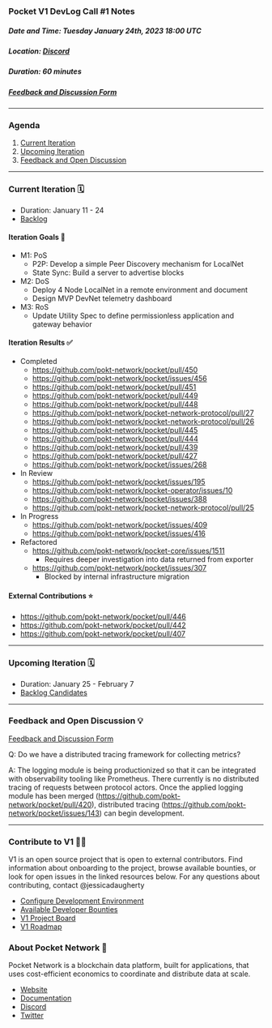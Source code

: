 ### Pocket V1 DevLog Call #1 Notes <!-- omit in toc -->

##### Date and Time: Tuesday January 24th, 2023 18:00 UTC
##### Location: [Discord](https://discord.gg/pokt)
##### Duration: 60 minutes
##### [Feedback and Discussion Form](https://app.sli.do/event/eF13JYg93rGq4pGLRnHLF5) 

-----------------------------

### Agenda <!-- omit in toc -->

1. [Current Iteration](https://github.com/pokt-network/pocket/edit/main/docs/devlog/devlog1.md#current-iteration-%EF%B8%8F)
2. [Upcoming Iteration](https://github.com/pokt-network/pocket/edit/main/docs/devlog/devlog1.md#upcoming-iteration-%EF%B8%8F)
3. [Feedback and Open Discussion](https://github.com/pokt-network/pocket/edit/main/docs/devlog/devlog1.md#feedback-and-open-discussion-) 

-----------------------------

### Current Iteration 🗓️

- Duration: January 11 - 24
- [Backlog](https://github.com/orgs/pokt-network/projects/142/views/12?layout=table&filterQuery=iteration%3A%22Iteration+8%22)

#### Iteration Goals 🎯
- M1: PoS
   - P2P: Develop a simple Peer Discovery mechanism for LocalNet
   - State Sync: Build a server to advertise blocks
- M2: DoS
   - Deploy 4 Node LocalNet in a remote environment and document
   - Design MVP DevNet telemetry dashboard
- M3: RoS
   - Update Utility Spec to define permissionless application and gateway behavior

#### Iteration Results ✅

- Completed
   - https://github.com/pokt-network/pocket/pull/450
   - https://github.com/pokt-network/pocket/issues/456
   - https://github.com/pokt-network/pocket/pull/451
   - https://github.com/pokt-network/pocket/pull/449
   - https://github.com/pokt-network/pocket/pull/448
   - https://github.com/pokt-network/pocket-network-protocol/pull/27
   - https://github.com/pokt-network/pocket-network-protocol/pull/26
   - https://github.com/pokt-network/pocket/pull/445
   - https://github.com/pokt-network/pocket/pull/444
   - https://github.com/pokt-network/pocket/pull/439
   - https://github.com/pokt-network/pocket/pull/427
   - https://github.com/pokt-network/pocket/issues/268
- In Review
   - https://github.com/pokt-network/pocket/issues/195
   - https://github.com/pokt-network/pocket-operator/issues/10
   - https://github.com/pokt-network/pocket/issues/388
   - https://github.com/pokt-network/pocket-network-protocol/pull/25
- In Progress
   - https://github.com/pokt-network/pocket/issues/409
   - https://github.com/pokt-network/pocket/issues/416
- Refactored
   - https://github.com/pokt-network/pocket-core/issues/1511
      - Requires deeper investigation into data returned from exporter
   - https://github.com/pokt-network/pocket/issues/307
      - Blocked by internal infrastructure migration 

#### External Contributions ⭐
- https://github.com/pokt-network/pocket/pull/446
- https://github.com/pokt-network/pocket/pull/442
- https://github.com/pokt-network/pocket/pull/407

-----------------------------

### Upcoming Iteration 🗓️

- Duration: January 25 - February 7
- [Backlog Candidates](https://github.com/orgs/pokt-network/projects/142/views/12?layout=table&filterQuery=iteration%3A%22Iteration+9%22)

-----------------------------

### Feedback and Open Discussion 💡

[Feedback and Discussion Form](https://app.sli.do/event/eF13JYg93rGq4pGLRnHLF5)

Q: Do we have a distributed tracing framework for collecting metrics?

A: The logging module is being productionized so that it can be integrated with observability tooling like Prometheus. There currently is no distributed tracing of requests between protocol actors. Once the applied logging module has been merged (https://github.com/pokt-network/pocket/pull/420), distributed tracing (https://github.com/pokt-network/pocket/issues/143) can begin development. 

-----------------------------

### Contribute to V1 🧑‍💻

V1 is an open source project that is open to external contributors. Find information about onboarding to the project, browse available bounties, or look for open issues in the linked resources below. For any questions about contributing, contact @jessicadaugherty

- [Configure Development Environment](https://github.com/pokt-network/pocket/blob/main/docs/development/README.md)
- [Available Developer Bounties](https://app.dework.xyz/pokt-network/v1-protocol)
- [V1 Project Board](https://github.com/orgs/pokt-network/projects/142/views/12)
- [V1 Roadmap](https://github.com/pokt-network/pocket/blob/main/docs/roadmap/README.md#m1-pocket-pos-proof-of-stake)

### About Pocket Network 💙

Pocket Network is a blockchain data platform, built for applications, that uses cost-efficient economics to coordinate and distribute data at scale.

- [Website](https://pokt.network)
- [Documentation](https://docs.pokt.network)
- [Discord](https://discord.gg/pokt)
- [Twitter](https://twitter.com/POKTnetwork)

